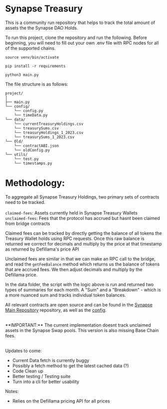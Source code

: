 # Synapse Treasury 

This is a community run repository that helps to track the total amount of assets the the Synapse DAO Holds.

To run this project, clone the repository and run the following. Before beginning, you will need to fill out your own .env file with RPC nodes for all of the supported chains.

```
source venv/bin/activate
```

```
pip install -r requirements
```
```
python3 main.py
```
The file structure is as follows:

```
project/
│
├── main.py  
└── config/
    └── config.py
    └── timeData.py
└── data/
    └── currentTreasuryHoldings.csv
    └── treasurySums.csv
    └── treasuryHoldings_1_2023.csv
    └── treasurySums_1_2023.csv
└── Old/
    └── contractABI.json
    └── oldConfig.py
└── utils/
    └── test.py
    └── timestamps.py
```

# Methodology:

To aggregate all Synapse Treasury Holdings, two primary sets of contracts need to be tracked.
<br>
<br>
`claimed-fees`: Assets currently held in Synapse Treasury Wallets
<br>
`unclaimed-fees`: Fees that the protocol has accrued but hasnt been claimed from bridge contracts
<br>

Claimed fees can be tracked by directly getting the balance of all tokens the Treasury Wallet holds using RPC requests. Once this raw balance is returned we correct for decimals and multiply by the price at that timestamp as returned by Defillama's price API

Unclaimed fees are similar in that we can make an RPC call to the bridge, and read the `getFeeBalance` method which returns us the balance of tokens that are accrued fees. We then adjust decimals and multiply by the Defillama price. 

In the data folder, the script with the logic above is run and returned two types of summaries for each month. A "Sum" and a "Breakdown" - which is a more nuanced sum and tracks individual token balances.

All relevant contracts are open source and can be found in the [Synapse Main Repository](https://github.com/synapsecns/synapse-contracts) repository, as well as the [config](https://github.com/Defi-Moses/synapse-treasury/blob/main/config/config.py).

<br>
**IMPORTANT:** The current implementation doesnt track unclaimed assets in the Synapse Swap pools. This version is also missing Base Chain fees. 
<br>
<br>

Updates to come:
- Current Data fetch is currently buggy
- Possibly a fetch method to get the latest cached data (?)
- Code Clean up 
- Better testing / Testing suite
- Turn into a cli for better usability

Notes: 
- Relies on the Defillama pricing API for all prices


